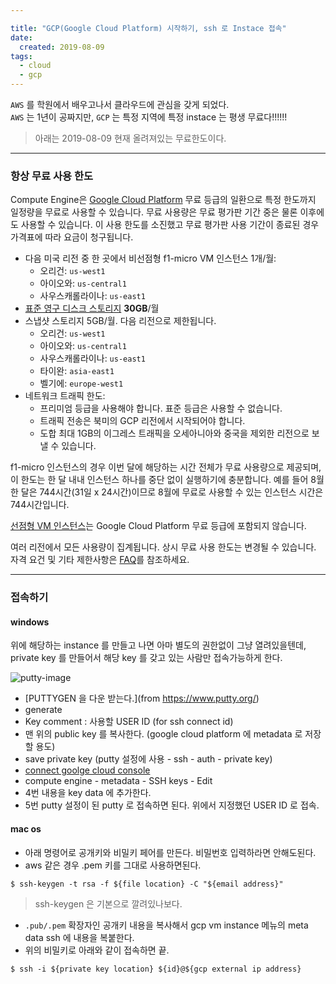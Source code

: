 ```yaml
---

title: "GCP(Google Cloud Platform) 시작하기, ssh 로 Instace 접속"
date:
  created: 2019-08-09
tags:
  - cloud
  - gcp
---
```

`AWS` 를 학원에서 배우고나서 클라우드에 관심을 갖게 되었다.  
`AWS` 는 1년이 공짜지만, `GCP` 는 특정 지역에 특정 instace 는 평생 무료다!!!!!!

> 아래는 2019-08-09 현재 올려져있는 무료한도이다.

---
### 항상 무료 사용 한도
Compute Engine은 [Google Cloud Platform](https://cloud.google.com/free/) 무료 등급의 일환으로 특정 한도까지 일정량을 무료로 사용할 수 있습니다. 무료 사용량은 무료 평가판 기간 중은 물론 이후에도 사용할 수 있습니다. 이 사용 한도를 소진했고 무료 평가판 사용 기간이 종료된 경우 가격표에 따라 요금이 청구됩니다.

- 다음 미국 리전 중 한 곳에서 비선점형 f1-micro VM 인스턴스 1개/월:
  - 오리건: `us-west1`
  - 아이오와: `us-central1`
  - 사우스캐롤라이나: `us-east1`
- [표준 영구 디스크 스토리지](https://cloud.google.com/compute/docs/disks) **30GB**/월
- 스냅샷 스토리지 5GB/월. 다음 리전으로 제한됩니다.
  - 오리건: `us-west1`
  - 아이오와: `us-central1`
  - 사우스캐롤라이나: `us-east1`
  - 타이완: `asia-east1`
  - 벨기에: `europe-west1`
- 네트워크 트래픽 한도:
  - 프리미엄 등급을 사용해야 합니다. 표준 등급은 사용할 수 없습니다.
  - 트래픽 전송은 북미의 GCP 리전에서 시작되어야 합니다.
  - 도합 최대 1GB의 이그레스 트래픽을 오세아니아와 중국을 제외한 리전으로 보낼 수 있습니다.

f1-micro 인스턴스의 경우 이번 달에 해당하는 시간 전체가 무료 사용량으로 제공되며, 이 한도는 한 달 내내 인스턴스 하나를 중단 없이 실행하기에 충분합니다. 예를 들어 8월 한 달은 744시간(31일 x 24시간)이므로 8월에 무료로 사용할 수 있는 인스턴스 시간은 744시간입니다.

[선점형 VM 인스턴스](https://cloud.google.com/compute/docs/instances/preemptible)는 Google Cloud Platform 무료 등급에 포함되지 않습니다.

여러 리전에서 모든 사용량이 집계됩니다. 상시 무료 사용 한도는 변경될 수 있습니다. 자격 요건 및 기타 제한사항은 [FAQ](https://cloud.google.com/free/docs/gcp-free-tier)를 참조하세요.

---

### 접속하기

#### windows

위에 해당하는 instance 를 만들고 나면 아마 별도의 권한없이 그냥 열려있을텐데,  
private key 를 만들어서 해당 key 를 갖고 있는 사람만 접속가능하게 한다.

![putty-image](/assets/images/posts/2019-08-09-gcp-init.PNG)

* [PUTTYGEN 을 다운 받는다.](from https://www.putty.org/)
* generate
* Key comment : 사용할 USER ID (for ssh connect id)
* 맨 위의 public key 를 복사한다. (google cloud platform 에 metadata 로 저장할 용도)
* save private key (putty 설정에 사용 - ssh - auth - private key)
* [connect goolge cloud console](https://console.cloud.google.com)
* compute engine - metadata - SSH keys - Edit
* 4번 내용을 key data 에 추가한다.
* 5번 putty 설정이 된 putty 로 접속하면 된다. 위에서 지정했던 USER ID 로 접속.

#### mac os

* 아래 명령어로 공개키와 비밀키 페어를 만든다. 비밀번호 입력하라면 안해도된다.
* aws 같은 경우 .pem 키를 그대로 사용하면된다.
``` shell
$ ssh-keygen -t rsa -f ${file location} -C "${email address}"
```
> ssh-keygen 은 기본으로 깔려있나보다.

* `.pub/.pem` 확장자인 공개키 내용을 복사해서 gcp vm instance 메뉴의 meta data ssh 에 내용을 복붙한다.
* 위의 비밀키로 아래와 같이 접속하면 끝.
``` shell
$ ssh -i ${private key location} ${id}@${gcp external ip address}
```